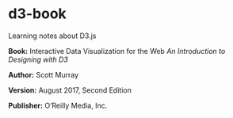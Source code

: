 # d3-book
 Learning notes about D3.js

 **Book:** Interactive Data Visualization for the Web *An Introduction to Designing with D3*

 **Author:** Scott Murray

 **Version:** August 2017, Second Edition
 
 **Publisher:** O’Reilly Media, Inc.